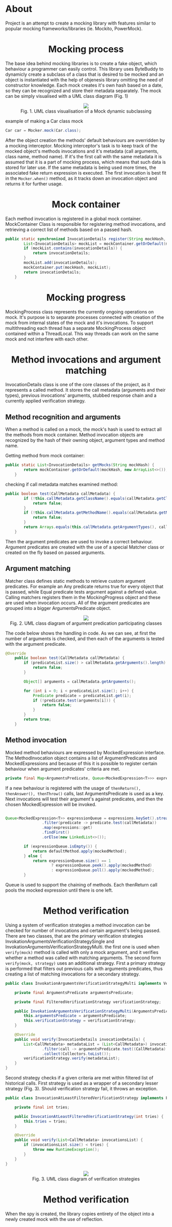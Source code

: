 # **About**

Project is an attempt to create a mocking library with features similar to popular mocking frameworks/libraries (ie. Mockito, PowerMock).

<center>
    <h1>Mocking process</h1>
</center>

The base idea behind mocking libraries is to create a fake object, which behaviour a programmer can easily control. This library uses ByteBuddy to dynamicly create a subclass of a class that is desired to be mocked and an object is instantiated with the help of objenesis library omitting the need of constructor knowledge. 
Each mock creates it's own hash based on a date, so they can be recognized and store their metadata separately.
The mock can be simply visualised with a UML class diagram (Fig. 1)

<center>
    <img src="img.png"/>
</center>
<center>
    Fig. 1. UML class visualisation of a Mock dynamic subclassing
</center>


example of making a Car class mock

```java
Car car = Mocker.mock(Car.class);
```

After the object creation the methods' default behaviours are overridden by a mocking interceptor. Mocking interceptor's task is to keep track of the mocked object's methods invocations and it's metadata (call arguments, class name, method name).
If it's the first call with the same metadata it is assumed that it is a part of mocking process, which means that such data is stored for later use. If the same metadata is being used more times, the associated fake return expression is executed.
The first invocation is best fit in the `Mocker.when()` method, as it tracks down an invocation object and returns it for further usage. 

<center>
    <h1>Mock container</h1>
</center>

Each method invocation is registered in a global mock container. MockContainer Class is responsible for registering method invocations, and retrieving a correct list of methods based on a passed hash.

```java
public static synchronized InvocationDetails register(String mockHash, InvocationDetails invocationDetails) {
        List<InvocationDetails> mockList = mockContainer.getOrDefault(mockHash, new ArrayList<>());
        if (mockList.contains(invocationDetails)) {
            return invocationDetails;
        }
        mockList.add(invocationDetails);
        mockContainer.put(mockHash, mockList);
        return invocationDetails;
    }
```

<center>
    <h1>Mocking progress</h1>
</center>

MockingProcess class represents the currently ongoing operations on mock. It's purpose is to separate processes connected with creation of the mock from internal states of the mock and it's invocations.
To support multithreading each thread has a separate MockingProcess object contained within a ThreadLocal.
This way threads can work on the same mock and not interfere with each other.

<center>
    <h1>Method invocations and argument matching</h1>
</center>

InvocationDetails class is one of the core classes of the project, as it represents a called method.
It stores the call metadata (arguments and their types), previous invocations' arguments, stubbed response chain and a currently applied verification strategy.


<h2>Method recognition and arguments</h2>

When a method is called on a mock, the mock's hash is used to extract all the methods from mock container.
Method invocation objects are recognized by the hash of their owning object, argument types and method name. 

Getting method from mock container:
```java
public static List<InvocationDetails> getMocks(String mockHash) {
        return mockContainer.getOrDefault(mockHash, new ArrayList<>());
    }
```

checking if call metadata matches examined method:

```java
public boolean test(CallMetadata callMetadata) {
        if (!this.callMetadata.getClassName().equals(callMetadata.getClassName())) {
            return false;
        }
        if (!this.callMetadata.getMethodName().equals(callMetadata.getMethodName())) {
            return false;
        }
        return Arrays.equals(this.callMetadata.getArgumentTypes(), callMetadata.getArgumentTypes());
    }
```


Then the argument predicates are used to invoke a correct behaviour. 
Argument predicates are created with the use of a special Matcher class or created on the fly based on passed arguments.


<h2>Argument matching</h2>

Matcher class defines static methods to retrieve custom argument predicates. For example an Any predicate returns true for every object that is passed, while Equal predicate tests argument against a defined value.
Calling matchers registers them in the MockingProgress object and these are used when invocation occurs. All of the argument predicates are grouped into a bigger ArgumentsPredicate object.

<center>
    <img src="img_1.png"/>
</center>
<center>
    Fig. 2. UML class diagram of argument predication participating classes
</center>

The code below shows the handling in code. As we can see, at first the number of arguments is checked, and then each of the arguments is tested with the argument predicate.
```java
@Override
    public boolean test(CallMetadata callMetadata) {
        if (predicateList.size() > callMetadata.getArguments().length) {
            return false;
        }

        Object[] arguments = callMetadata.getArguments();

        for (int i = 0; i < predicateList.size(); i++) {
            Predicate predicate = predicateList.get(i);
            if (!predicate.test(arguments[i])) {
                return false;
            }
        }
        return true;
    }
```

<h2>Method invocation</h2>

Mocked method behaviours are expressed by MockedExpression interface. The MethodInvocation object contains a list of ArgumentPredicates and MockedExpressions
and because of this it is possible to register certain behaviour when argument predicates' criteria are met.

```java
private final Map<ArgumentsPredicate, Queue<MockedExpression<T>>> expressions;
```

If a new behaviour is registered with the usage of ``thenReturn(), thenAnswer(), thenThrow()`` calls, last ArgumentsPredicate is used as a key.
Next invocations will test their argument's against predicates, and then the chosen MockedExpression will be invoked.

```java

Queue<MockedExpression<T>> expressionQueue = expressions.keySet().stream()
                .filter(predicate -> predicate.test(callMetadata))
                .map(expressions::get)
                .findFirst()
                .orElse(new LinkedList<>());

        if (expressionQueue.isEmpty()) {
            return defaultMethod.apply(mockedMethod);
        } else {
            return expressionQueue.size() == 1
                    ? expressionQueue.peek().apply(mockedMethod)
                    : expressionQueue.poll().apply(mockedMethod);
        }

```

Queue is used to support the chaining of methods. Each thenReturn call pools the mocked expression until there is one left.

<center>
    <h1>Method verification</h1>
</center>

Using a system of verification strategies a method invocation can be checked for number of invocations and certain argument's being passed.
There are two classes, that are the primary verification strategies InvokationArgumentsVerificationStrategySingle and InvokationArgumentsVerificationStrategyMulti.
the first one is used when ```verify(mock)``` method is called with only a mock argument, and it verifies whether a method was called with matching arguments.
The second form ```verify(mock, strategy)``` uses an additional strategy. First a primary strategy is performed that filters out previous calls with arguments predicates, thus creating a list of matching invocations for a secondary strategy. 

```java
public class InvokationArgumentsVerificationStrategyMulti implements VerificationStrategy {

    private final ArgumentsPredicate argumentsPredicate;

    private final FilteredVerificationStrategy verificationStrategy;

    public InvokationArgumentsVerificationStrategyMulti(ArgumentsPredicate argumentsPredicate, FilteredVerificationStrategy verificationStrategy) {
        this.argumentsPredicate = argumentsPredicate;
        this.verificationStrategy = verificationStrategy;
    }

    @Override
    public void verify(InvocationDetails invocationDetails) {
        List<CallMetadata> metadataList = (List<CallMetadata>) invocationDetails.getPreviousCalls().stream()
                .filter(call -> argumentsPredicate.test((CallMetadata) call))
                .collect(Collectors.toList());
        verificationStrategy.verify(metadataList);
    }
}
```

Second strategy checks if a given criteria are met within filtered list of historical calls. First strategy is used as a wrapper of a secondary lesser strategy (Fig. 3). Should verification strategy fail, it throws an exception.

```java
public class InvocationAtLeastFilteredVerificationStrategy implements FilteredVerificationStrategy {

    private final int tries;

    public InvocationAtLeastFilteredVerificationStrategy(int tries) {
        this.tries = tries;
    }

    @Override
    public void verify(List<CallMetadata> invocationsList) {
        if (invocationsList.size() < tries) {
            throw new RuntimeException();
        }
    }
}
```

<center>
    <img src="img_2.png"/>
</center>
<center>
    Fig. 3. UML class diagram of verification strategies
</center>

<center>
    <h1>Method verification</h1>
</center>

When the spy is created, the library copies entirety of the object into a newly created mock with the use of reflection.
